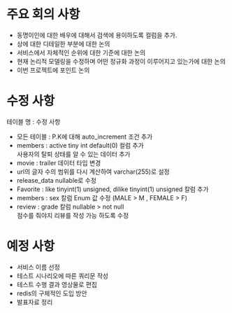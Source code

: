 # 주요 회의 사항
- 동명이인에 대한 배우에 대해서 검색에 용이하도록 컬럼을 추가.
- 상에 대한 디테일한 부분에 대한 논의
- 서비스에서 자체적인 순위에 대한 기준에 대한 논의
- 현재 논리적 모델링을 수정하며 어떤 정규화 과정이 이루어지고 있는가에 대한 논의
- 이번 프로젝트에 포인트 논의  

# 수정 사항  
테이블 명 : 수정 사항  
- 모든 테이블 : P.K에 대해 auto_increment 조건 추가    
- members : active tiny int default(0) 컬럼 추가  
  사용자의 탈퇴 상태를 알 수 있는 데이터 추가
- movie : trailer 데이터 타입 변경  
- url의 글자 수의 범위를 다시 계산하여 varchar(255)로 설정  
- release_data nullable로 수정  
- Favorite : like tinyint(1) unsigned, dilike tinyint(1) unsigned 칼럼 추가    
- members : sex 칼럼 Enum 값 수정 (MALE > M , FEMALE > F)  
- review : grade 칼럼 nullable > not null  
    점수를 줘야지 리뷰를 작성 가능 하도록 수정 


# 예정 사항
- 서비스 이름 선정
- 테스트 시나리오에 따른 쿼리문 작성
- 테스트 수행 결과 영상물로 편집
- redis의 구체적인 도입 방안
- 발표자료 정리
    